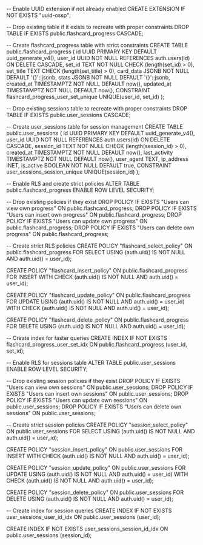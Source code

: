 
-- Enable UUID extension if not already enabled
CREATE EXTENSION IF NOT EXISTS "uuid-ossp";

-- Drop existing table if it exists to recreate with proper constraints
DROP TABLE IF EXISTS public.flashcard_progress CASCADE;

-- Create flashcard_progress table with strict constraints
CREATE TABLE public.flashcard_progress (
    id UUID PRIMARY KEY DEFAULT uuid_generate_v4(),
    user_id UUID NOT NULL REFERENCES auth.users(id) ON DELETE CASCADE,
    set_id TEXT NOT NULL CHECK (length(set_id) > 0),
    set_title TEXT CHECK (length(set_title) > 0),
    card_data JSONB NOT NULL DEFAULT '{}'::jsonb,
    stats JSONB NOT NULL DEFAULT '{}'::jsonb,
    created_at TIMESTAMPTZ NOT NULL DEFAULT now(),
    updated_at TIMESTAMPTZ NOT NULL DEFAULT now(),
    CONSTRAINT flashcard_progress_user_set_unique UNIQUE(user_id, set_id)
);

-- Drop existing sessions table to recreate with proper constraints
DROP TABLE IF EXISTS public.user_sessions CASCADE;

-- Create user_sessions table for session management
CREATE TABLE public.user_sessions (
    id UUID PRIMARY KEY DEFAULT uuid_generate_v4(),
    user_id UUID NOT NULL REFERENCES auth.users(id) ON DELETE CASCADE,
    session_id TEXT NOT NULL CHECK (length(session_id) > 0),
    created_at TIMESTAMPTZ NOT NULL DEFAULT now(),
    last_activity TIMESTAMPTZ NOT NULL DEFAULT now(),
    user_agent TEXT,
    ip_address INET,
    is_active BOOLEAN NOT NULL DEFAULT true,
    CONSTRAINT user_sessions_session_unique UNIQUE(session_id)
);

-- Enable RLS and create strict policies
ALTER TABLE public.flashcard_progress ENABLE ROW LEVEL SECURITY;

-- Drop existing policies if they exist
DROP POLICY IF EXISTS "Users can view own progress" ON public.flashcard_progress;
DROP POLICY IF EXISTS "Users can insert own progress" ON public.flashcard_progress;
DROP POLICY IF EXISTS "Users can update own progress" ON public.flashcard_progress;
DROP POLICY IF EXISTS "Users can delete own progress" ON public.flashcard_progress;

-- Create strict RLS policies
CREATE POLICY "flashcard_select_policy" 
ON public.flashcard_progress 
FOR SELECT 
USING (auth.uid() IS NOT NULL AND auth.uid() = user_id);

CREATE POLICY "flashcard_insert_policy" 
ON public.flashcard_progress 
FOR INSERT 
WITH CHECK (auth.uid() IS NOT NULL AND auth.uid() = user_id);

CREATE POLICY "flashcard_update_policy" 
ON public.flashcard_progress 
FOR UPDATE 
USING (auth.uid() IS NOT NULL AND auth.uid() = user_id)
WITH CHECK (auth.uid() IS NOT NULL AND auth.uid() = user_id);

CREATE POLICY "flashcard_delete_policy" 
ON public.flashcard_progress 
FOR DELETE 
USING (auth.uid() IS NOT NULL AND auth.uid() = user_id);

-- Create index for faster queries
CREATE INDEX IF NOT EXISTS flashcard_progress_user_set_idx 
ON public.flashcard_progress (user_id, set_id);

-- Enable RLS for sessions table
ALTER TABLE public.user_sessions ENABLE ROW LEVEL SECURITY;

-- Drop existing session policies if they exist
DROP POLICY IF EXISTS "Users can view own sessions" ON public.user_sessions;
DROP POLICY IF EXISTS "Users can insert own sessions" ON public.user_sessions;
DROP POLICY IF EXISTS "Users can update own sessions" ON public.user_sessions;
DROP POLICY IF EXISTS "Users can delete own sessions" ON public.user_sessions;

-- Create strict session policies
CREATE POLICY "session_select_policy" 
ON public.user_sessions 
FOR SELECT 
USING (auth.uid() IS NOT NULL AND auth.uid() = user_id);

CREATE POLICY "session_insert_policy" 
ON public.user_sessions 
FOR INSERT 
WITH CHECK (auth.uid() IS NOT NULL AND auth.uid() = user_id);

CREATE POLICY "session_update_policy" 
ON public.user_sessions 
FOR UPDATE 
USING (auth.uid() IS NOT NULL AND auth.uid() = user_id)
WITH CHECK (auth.uid() IS NOT NULL AND auth.uid() = user_id);

CREATE POLICY "session_delete_policy" 
ON public.user_sessions 
FOR DELETE 
USING (auth.uid() IS NOT NULL AND auth.uid() = user_id);

-- Create index for session queries
CREATE INDEX IF NOT EXISTS user_sessions_user_id_idx 
ON public.user_sessions (user_id);

CREATE INDEX IF NOT EXISTS user_sessions_session_id_idx 
ON public.user_sessions (session_id);

